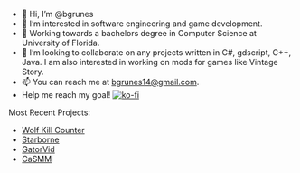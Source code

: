 - 👋 Hi, I’m @bgrunes
- 👀 I’m interested in software engineering and game development.
- 🌱 Working towards a bachelors degree in Computer Science at University of Florida.
- 💞️ I’m looking to collaborate on any projects written in C#, gdscript, C++, Java. I am also interested in working on mods for games like Vintage Story.
- 📫 You can reach me at bgrunes14@gmail.com.
- Help me reach my goal! [![ko-fi](https://ko-fi.com/img/githubbutton_sm.svg)](https://ko-fi.com/L4L81CBI6P)

Most Recent Projects:
- [Wolf Kill Counter](https://github.com/bgrunes/WolfKillCounter)
- [Starborne](https://github.com/ProjectStarborne/Starborne)
- [GatorVid](https://gatorvidhci.weebly.com)
- [CaSMM](https://github.com/SWE-Group-2F/Sapphire-Project17-2f)

<!---
bgrunes/bgrunes is a ✨ special ✨ repository because its `README.md` (this file) appears on your GitHub profile.
You can click the Preview link to take a look at your changes.
--->
